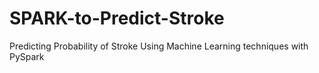 # SPARK-to-Predict-Stroke
Predicting Probability of Stroke Using Machine Learning techniques with PySpark

